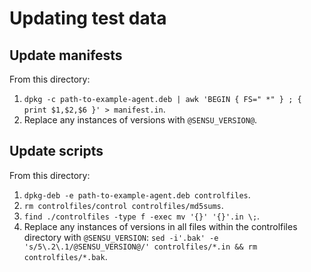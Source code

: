 # Updating test data

## Update manifests

From this directory:

1. `dpkg -c path-to-example-agent.deb | awk 'BEGIN { FS=" *" } ; { print $1,$2,$6 }' > manifest.in`.
2. Replace any instances of versions with `@SENSU_VERSION@`.

## Update scripts

From this directory:

1. `dpkg-deb -e path-to-example-agent.deb controlfiles`.
2. `rm controlfiles/control controlfiles/md5sums`.
3. `find ./controlfiles -type f -exec mv '{}' '{}'.in \;`.
4. Replace any instances of versions in all files within the controlfiles directory 
   with `@SENSU_VERSION`:
   `sed -i'.bak' -e 's/5\.2\.1/@SENSU_VERSION@/' controlfiles/*.in && rm controlfiles/*.bak`.

